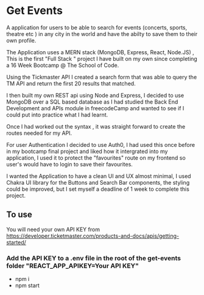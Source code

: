 # Get Events

A application for users  to be able to search for events (concerts, sports,  theatre etc ) in any city in the world and  have the abilty to save them to their own profile.

The  Application  uses  a  MERN stack (MongoDB, Express, React, Node.JS) , This  is the first "Full Stack " project I have built on my own since  completing a 16 Week Bootcamp @ The School of Code.

Using the Tickmaster API  I created a search form that was able to query the TM API and return the first 20 results that matched.

I then built my own REST api using Node and Express, I decided  to use MongoDB  over a  SQL  based database as  I had studied the Back End Development and APIs module in freecodeCamp and wanted  to see if I could put into practice what I had learnt.

Once  I had  worked  out the syntax , it was straight forward to create the routes  needed  for my API.

For user Authentication I decided  to use Auth0, I had  used  this once before in my bootcamp final project and liked  how it intergrated  into my application, I used  it to protect  the "favourites" route  on my frontend so user's would have  to login to save their favourites.

I wanted  the Application to have a clean UI and UX almost minimal, I used  Chakra UI library for the Buttons  and Search Bar components, the styling could  be  improved, but I set myself  a  deadline  of 1 week to complete this  project.


## To use

You will need  your own API KEY from https://developer.ticketmaster.com/products-and-docs/apis/getting-started/

### Add the API KEY to a .env file  in the  root  of the  get-events folder "REACT_APP_APIKEY=Your API KEY"

- npm i 
- npm start 






